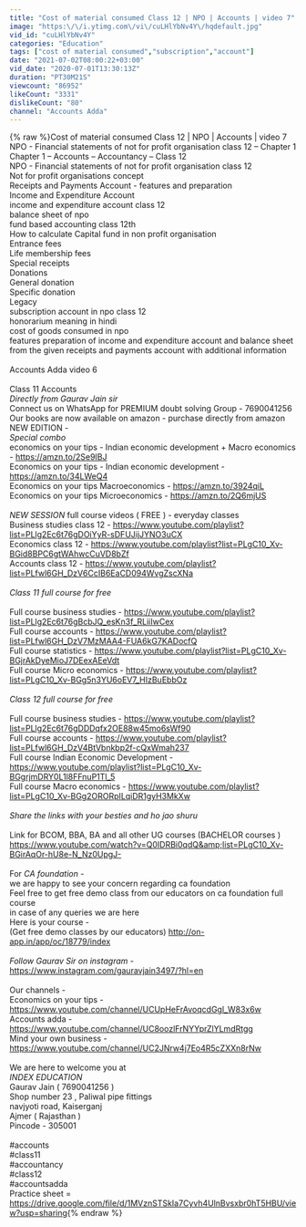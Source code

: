 ```yaml
---
title: "Cost of material consumed Class 12 | NPO | Accounts | video 7"
image: "https:\/\/i.ytimg.com\/vi\/cuLHlYbNv4Y\/hqdefault.jpg"
vid_id: "cuLHlYbNv4Y"
categories: "Education"
tags: ["cost of material consumed","subscription","account"]
date: "2021-07-02T08:00:22+03:00"
vid_date: "2020-07-01T13:30:13Z"
duration: "PT30M21S"
viewcount: "86952"
likeCount: "3331"
dislikeCount: "80"
channel: "Accounts Adda"
---
```

{% raw %}Cost of material consumed Class 12 | NPO | Accounts | video 7<br />NPO - Financial statements of not for profit organisation class 12 – Chapter 1<br />Chapter 1 – Accounts – Accountancy – Class 12<br />NPO - Financial statements of not for profit organisation class 12<br />Not for profit organisations concept<br />Receipts and Payments Account - features and preparation<br />Income and Expenditure Account <br />income and expenditure account class 12<br />balance sheet of npo<br />fund based accounting class 12th<br />How to calculate Capital fund in non profit organisation <br />Entrance fees <br />Life membership fees <br />Special receipts <br />Donations <br />General donation<br />Specific donation <br />Legacy <br />subscription account in npo class 12<br />honorarium meaning in hindi<br />cost of goods consumed in npo <br />features preparation of income and expenditure account and balance sheet from the given receipts and payments account with additional information<br /><br />Accounts Adda video 6<br /><br />Class 11 Accounts<br />*Directly from Gaurav Jain sir* <br />Connect us on WhatsApp for PREMIUM doubt solving Group - 7690041256 <br />Our books are now available on amazon - purchase directly from amazon <br />NEW EDITION - <br />*Special combo*<br />economics on your tips - Indian economic development + Macro economics - <a rel="nofollow" target="blank" href="https://amzn.to/2Se9IBJ">https://amzn.to/2Se9IBJ</a><br />Economics on your tips - Indian economic development - <a rel="nofollow" target="blank" href="https://amzn.to/34LWeQ4">https://amzn.to/34LWeQ4</a><br />Economics on your tips Macroeconomics - <a rel="nofollow" target="blank" href="https://amzn.to/3924qiL">https://amzn.to/3924qiL</a><br />Economics on your tips Microeconomics - <a rel="nofollow" target="blank" href="https://amzn.to/2Q6mjUS">https://amzn.to/2Q6mjUS</a><br /><br />*NEW SESSION* full course videos ( FREE ) - everyday classes <br />Business studies class 12 - <a rel="nofollow" target="blank" href="https://www.youtube.com/playlist?list=PLlg2Ec6t76gDOiYyR-sDFUJijJYNO3uCX">https://www.youtube.com/playlist?list=PLlg2Ec6t76gDOiYyR-sDFUJijJYNO3uCX</a><br />Economics class 12 - <a rel="nofollow" target="blank" href="https://www.youtube.com/playlist?list=PLgC10_Xv-BGid8BPC6gtWAhwcCuVD8bZf">https://www.youtube.com/playlist?list=PLgC10_Xv-BGid8BPC6gtWAhwcCuVD8bZf</a><br />Accounts class 12 - <a rel="nofollow" target="blank" href="https://www.youtube.com/playlist?list=PLfwl6GH_DzV6CcIB6EaCD094WvgZscXNa">https://www.youtube.com/playlist?list=PLfwl6GH_DzV6CcIB6EaCD094WvgZscXNa</a><br /><br />*Class 11 full course for free*<br /><br />Full course business studies - <a rel="nofollow" target="blank" href="https://www.youtube.com/playlist?list=PLlg2Ec6t76gBcbJQ_esKn3f_RLiiIwCex">https://www.youtube.com/playlist?list=PLlg2Ec6t76gBcbJQ_esKn3f_RLiiIwCex</a><br />Full course accounts - <a rel="nofollow" target="blank" href="https://www.youtube.com/playlist?list=PLfwl6GH_DzV7MzMAA4-FUA6kG7KADocfQ">https://www.youtube.com/playlist?list=PLfwl6GH_DzV7MzMAA4-FUA6kG7KADocfQ</a><br />Full course statistics - <a rel="nofollow" target="blank" href="https://www.youtube.com/playlist?list=PLgC10_Xv-BGjrAkDyeMioJ7DEexAEeVdt">https://www.youtube.com/playlist?list=PLgC10_Xv-BGjrAkDyeMioJ7DEexAEeVdt</a><br />Full course Micro economics - <a rel="nofollow" target="blank" href="https://www.youtube.com/playlist?list=PLgC10_Xv-BGg5n3YU6oEV7_HIzBuEbbOz">https://www.youtube.com/playlist?list=PLgC10_Xv-BGg5n3YU6oEV7_HIzBuEbbOz</a><br /><br />*Class 12 full course for free*<br /><br />Full course business studies -  <a rel="nofollow" target="blank" href="https://www.youtube.com/playlist?list=PLlg2Ec6t76gDDDqfx2OE88w45mo6sWf90">https://www.youtube.com/playlist?list=PLlg2Ec6t76gDDDqfx2OE88w45mo6sWf90</a><br />Full course accounts - <a rel="nofollow" target="blank" href="https://www.youtube.com/playlist?list=PLfwl6GH_DzV4BtVbnkbp2f-cQxWmah237">https://www.youtube.com/playlist?list=PLfwl6GH_DzV4BtVbnkbp2f-cQxWmah237</a><br />Full course Indian Economic Development  - <a rel="nofollow" target="blank" href="https://www.youtube.com/playlist?list=PLgC10_Xv-BGgrjmDRY0L1l8FFnuP1Tl_5">https://www.youtube.com/playlist?list=PLgC10_Xv-BGgrjmDRY0L1l8FFnuP1Tl_5</a><br />Full course Macro economics - <a rel="nofollow" target="blank" href="https://www.youtube.com/playlist?list=PLgC10_Xv-BGg2ORORpILqiDR1gyH3MkXw">https://www.youtube.com/playlist?list=PLgC10_Xv-BGg2ORORpILqiDR1gyH3MkXw</a><br /><br />*Share the links with your besties and ho jao shuru*<br /><br /> Link for BCOM, BBA, BA and all other UG courses (BACHELOR courses ) <br /><a rel="nofollow" target="blank" href="https://www.youtube.com/watch?v=Q0IDRBi0qdQ&amp;list=PLgC10_Xv-BGirAqOr-hU8e-N_Nz0UpgJ-">https://www.youtube.com/watch?v=Q0IDRBi0qdQ&amp;list=PLgC10_Xv-BGirAqOr-hU8e-N_Nz0UpgJ-</a><br /><br />For *CA foundation* - <br />we are happy to see your concern regarding ca foundation<br />Feel free to get free demo class from our educators on ca foundation full course<br />in case of any queries we are here<br />Here is your course -<br />(Get free demo classes by our educators) <a rel="nofollow" target="blank" href="http://on-app.in/app/oc/18779/index">http://on-app.in/app/oc/18779/index</a><br /><br />*Follow Gaurav Sir on instagram* - <a rel="nofollow" target="blank" href="https://www.instagram.com/gauravjain3497/?hl=en">https://www.instagram.com/gauravjain3497/?hl=en</a><br /><br />Our channels - <br />Economics on your tips - <a rel="nofollow" target="blank" href="https://www.youtube.com/channel/UCUpHeFrAvoqcdGgl_W83x6w">https://www.youtube.com/channel/UCUpHeFrAvoqcdGgl_W83x6w</a><br />Accounts adda - <a rel="nofollow" target="blank" href="https://www.youtube.com/channel/UC8oozlFrNYYprZlYLmdRtgg">https://www.youtube.com/channel/UC8oozlFrNYYprZlYLmdRtgg</a><br />Mind your own business - <a rel="nofollow" target="blank" href="https://www.youtube.com/channel/UC2JNrw4j7Eo4R5cZXXn8rNw">https://www.youtube.com/channel/UC2JNrw4j7Eo4R5cZXXn8rNw</a><br /><br />We are here to welcome you at <br />*INDEX EDUCATION*<br />Gaurav Jain ( 7690041256 )<br />Shop number 23 , Paliwal pipe fittings<br />navjyoti road, Kaiserganj<br />Ajmer ( Rajasthan )<br />Pincode - 305001<br /> <br />#accounts<br />#class11<br />#accountancy<br />#class12<br />#accountsadda<br />Practice sheet = <a rel="nofollow" target="blank" href="https://drive.google.com/file/d/1MVznSTSkIa7Cyvh4UlnBvsxbr0hT5HBU/view?usp=sharing">https://drive.google.com/file/d/1MVznSTSkIa7Cyvh4UlnBvsxbr0hT5HBU/view?usp=sharing</a>{% endraw %}
